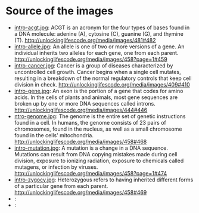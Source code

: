 # Source of the images

- [intro-acgt.jpg](http://unlockinglifescode.org/sites/default/files/acgt_lg.jpg): ACGT is an acronym for the four types of bases found in a DNA molecule: adenine (A), cytosine (C), guanine (G), and thymine (T). http://unlockinglifescode.org/media/images/481#482
- [intro-allele.jpg](http://unlockinglifescode.org/sites/default/files/allele_lg.jpg): An allele is one of two or more versions of a gene. An individual inherits two alleles for each gene, one from each parent. http://unlockinglifescode.org/media/images/458?page=1#459
- [intro-cancer.jpg](http://unlockinglifescode.org/sites/default/files/cancer_lg.jpg): Cancer is a group of diseases characterized by uncontrolled cell growth. Cancer begins when a single cell mutates, resulting in a breakdown of the normal regulatory controls that keep cell division in check. http://unlockinglifescode.org/media/images/409#410
- [intro-gene.jpg](http://unlockinglifescode.org/sites/default/files/exon.jpg): An exon is the portion of a gene that codes for amino acids. In the cells of plants and animals, most gene sequences are broken up by one or more DNA sequences called introns. http://unlockinglifescode.org/media/images/444#446
- [ntro-genome.jpg](http://unlockinglifescode.org/sites/default/files/genome_lg.jpg): The genome is the entire set of genetic instructions found in a cell. In humans, the genome consists of 23 pairs of chromosomes, found in the nucleus, as well as a small chromosome found in the cells' mitochondria. http://unlockinglifescode.org/media/images/458#468
- [intro-mutation.jpg](http://unlockinglifescode.org/sites/default/files/mutation_lg.jpg): A mutation is a change in a DNA sequence. Mutations can result from DNA copying mistakes made during cell division, exposure to ionizing radiation, exposure to chemicals called mutagens, or infection by viruses. http://unlockinglifescode.org/media/images/458?page=1#474
- [intro-zygocy.jpg](http://unlockinglifescode.org/sites/default/files/heterozygous_lg.jpg): Heterozygous refers to having inherited different forms of a particular gene from each parent. http://unlockinglifescode.org/media/images/458#469
- [](): 
- [](): 

